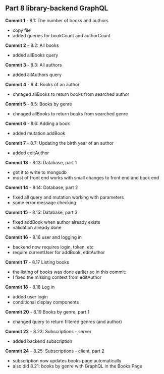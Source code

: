 ## Part 8 library-backend GraphQL

**Commit 1** - 8.1: The number of books and authors
- copy file
- added queries for bookCount and authorCount

**Commit 2** - 8.2: All books
- added allBooks query

**Commit 3** - 8.3: All authors
- added allAuthors query

**Commit 4** - 8.4: Books of an author
- chnaged allBooks to return books from searched author

**Commit 5** - 8.5: Books by genre
- chnaged allBooks to return books from searched genre

**Commit 6** - 8.6: Adding a book
- added mutation addBook

**Commit 7** - 8.7: Updating the birth year of an author
- added editAuthor
  
**Commit 13** - 8.13: Database, part 1
- got it to write to mongodb
- most of front end works with small changes to front end and back end
  
**Commit 14** - 8.14: Database, part 2
- fixed all query and mutation working with parameters
- some error message checking
  
**Commit 15** - 8.15: Database, part 3
- fixed addBook when author already exists
- validation already done
  
**Commit 16** - 8.16 user and logging in
- backend now requires login, token, etc
- require currentUser for addBook, editAuthor

**Commit 17** - 8.17 Listing books
- the listing of books was done earlier so in this commit:
- I fixed the missing context from editAuthor

**Commit 18** - 8.18 Log in
- added user login
- conditional display components

**Commit 20** - 8.19 Books by genre, part 1
  - changed query to return filtered genres (and author)

**Commit 22** - 8.23: Subscriptions - server
- added backend subscription

**Commit 24** - 8.25: Subscriptions - client, part 2
- subscription now updates books page automatically
- also did 8.21: books by genre with GraphQL  in the Books Page




